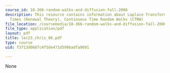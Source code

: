 ```yaml
---
course_id: 18-366-random-walks-and-diffusion-fall-2006
description: This resource contains information about Laplace Transforms, Random Waiting
  Times (Renewal Theory), Continuous Time Random Walks (CTRW)
file_location: /coursemedia/18-366-random-walks-and-diffusion-fall-2006/f3713d068fc4f5de471d599badfa9691_lec23_chris_06.pdf
file_type: application/pdf
layout: pdf
title: lec23_chris_06.pdf
type: course
uid: f3713d068fc4f5de471d599badfa9691

---
```

None